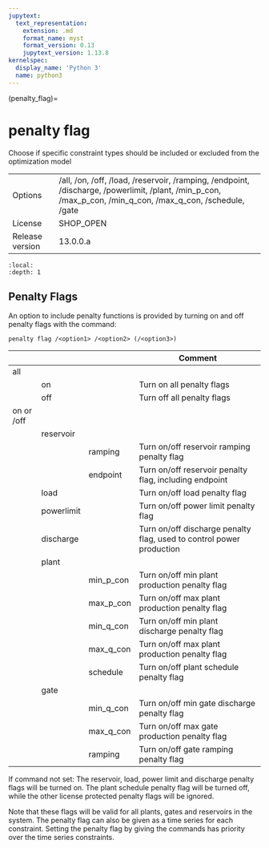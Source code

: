 ```yaml
---
jupytext:
  text_representation:
    extension: .md
    format_name: myst
    format_version: 0.13
    jupytext_version: 1.13.8
kernelspec:
  display_name: 'Python 3'
  name: python3
---
```


(penalty_flag)=
# penalty flag
Choose if specific constraint types should be included or excluded from the optimization model

|   |   |
|---|---|
|Options|/all, /on, /off, /load, /reservoir, /ramping, /endpoint, /discharge, /powerlimit, /plant, /min_p_con, /max_p_con, /min_q_con, /max_q_con, /schedule, /gate|
|License|SHOP_OPEN|
|Release version|13.0.0.a|

```{contents}
:local:
:depth: 1
```

## Penalty Flags
An option to include penalty functions is provided by turning on and off penalty flags with the command:
```
penalty flag /<option1> /<option2> (/<option3>)
```

|<option1>|<option2>|<option3>|Comment|
|---|---|---|---|
|all||||			
||on||Turn on all penalty flags|
||off||Turn off all penalty flags|
|on or /off||||
||reservoir|||
|||ramping|Turn on/off reservoir ramping penalty flag|
|||endpoint|Turn on/off reservoir penalty flag, including endpoint|
||load||Turn on/off load penalty flag|
||powerlimit||Turn on/off power limit penalty flag|
||discharge||Turn on/off discharge penalty flag, used to control power production|
||plant|||
|||min_p_con|Turn on/off min plant production penalty flag|
|||max_p_con|Turn on/off max plant production penalty flag|
|||min_q_con|Turn on/off min plant discharge penalty flag|
|||max_q_con|Turn on/off max plant production penalty flag|
|||schedule|Turn on/off plant schedule penalty flag|
||gate|||
|||min_q_con|Turn on/off min gate discharge penalty flag|
|||max_q_con|Turn on/off max gate production penalty flag|
|||ramping|Turn on/off gate ramping penalty flag|

If command not set: The reservoir, load, power limit and discharge penalty flags will be turned on. The plant schedule penalty flag will be turned off, while the other license protected penalty flags will be ignored.

Note that these flags will be valid for all plants, gates and reservoirs in the system. The penalty flag can also be given as a time series for each constraint. Setting the penalty flag by giving the commands has priority over the time series constraints.



